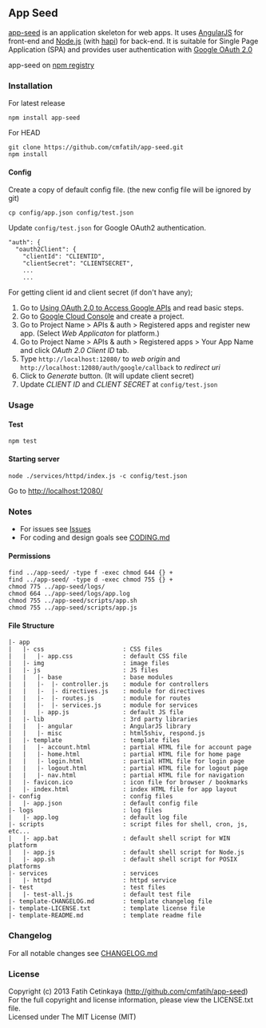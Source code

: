 ## App Seed

[app-seed](http://github.com/cmfatih/app-seed) is an application skeleton for web apps.
It uses [AngularJS](http://angularjs.org/) for front-end and [Node.js](http://nodejs.org/) 
(with [hapi](http://hapijs.com/)) for back-end. It is suitable for Single Page Application (SPA) 
and provides user authentication with [Google OAuth 2.0](https://developers.google.com/accounts/docs/OAuth2WebServer)

app-seed on [npm registry](http://npmjs.org/package/app-seed)

### Installation

For latest release
```
npm install app-seed
```

For HEAD
```
git clone https://github.com/cmfatih/app-seed.git
npm install
```

#### Config

Create a copy of default config file. (the new config file will be ignored by git)
```
cp config/app.json config/test.json
```

Update `config/test.json` for Google OAuth2 authentication. 
```
"auth": {
  "oauth2Client": {
    "clientId": "CLIENTID",
    "clientSecret": "CLIENTSECRET",
    ...
    ...
```

For getting client id and client secret (if don't have any);  

1. Go to [Using OAuth 2.0 to Access Google APIs](https://developers.google.com/accounts/docs/OAuth2#basicsteps) and read basic steps.
2. Go to [Google Cloud Console](https://cloud.google.com/console) and create a project.
3. Go to Project Name > APIs & auth > Registered apps and register new app. (Select *Web Applicaton* for platform.)
4. Go to Project Name > APIs & auth > Registered apps > Your App Name and click *OAuth 2.0 Client ID* tab.
5. Type `http://localhost:12080/` to *web origin* and `http://localhost:12080/auth/google/callback` to *redirect uri*
6. Click to *Generate* button. (It will update client secret)
7. Update *CLIENT ID* and *CLIENT SECRET* at `config/test.json`

### Usage

#### Test
```
npm test
```

#### Starting server
```
node ./services/httpd/index.js -c config/test.json
```

Go to [http://localhost:12080/](http://localhost:12080/)

### Notes

* For issues see [Issues](https://github.com/cmfatih/app-seed/issues)
* For coding and design goals see [CODING.md](https://github.com/cmfatih/app-seed/blob/master/CODING.md)

#### Permissions

```
find ../app-seed/ -type f -exec chmod 644 {} +
find ../app-seed/ -type d -exec chmod 755 {} +
chmod 775 ../app-seed/logs/
chmod 664 ../app-seed/logs/app.log
chmod 755 ../app-seed/scripts/app.sh
chmod 755 ../app-seed/scripts/app.js
```

#### File Structure

```
|- app
|   |- css                      : CSS files
|   |   |- app.css              : default CSS file
|   |- img                      : image files
|   |- js                       : JS files
|   |   |- base                 : base modules
|   |   |-  |- controller.js    : module for controllers
|   |   |-  |- directives.js    : module for directives
|   |   |-  |- routes.js        : module for routes
|   |   |-  |- services.js      : module for services
|   |   |- app.js               : default JS file
|   |- lib                      : 3rd party libraries
|   |   |- angular              : AngularJS library
|   |   |- misc                 : html5shiv, respond.js
|   |- template                 : template files
|   |   |- account.html         : partial HTML file for account page
|   |   |- home.html            : partial HTML file for home page
|   |   |- login.html           : partial HTML file for login page
|   |   |- logout.html          : partial HTML file for logout page
|   |   |- nav.html             : partial HTML file for navigation
|   |- favicon.ico              : icon file for browser / bookmarks
|   |- index.html               : index HTML file for app layout
|- config                       : config files
|   |- app.json                 : default config file
|- logs                         : log files
|   |- app.log                  : default log file
|- scripts                      : script files for shell, cron, js, etc...
|   |- app.bat                  : default shell script for WIN platform
|   |- app.js                   : default shell script for Node.js
|   |- app.sh                   : default shell script for POSIX platforms
|- services                     : services
|   |- httpd                    : httpd service
|- test                         : test files
|   |- test-all.js              : default test file
|- template-CHANGELOG.md        : template changelog file
|- template-LICENSE.txt         : template license file
|- template-README.md           : template readme file
```

### Changelog

For all notable changes see [CHANGELOG.md](https://github.com/cmfatih/app-seed/blob/master/CHANGELOG.md)

### License

Copyright (c) 2013 Fatih Cetinkaya (http://github.com/cmfatih/app-seed)  
For the full copyright and license information, please view the LICENSE.txt file.  
Licensed under The MIT License (MIT)